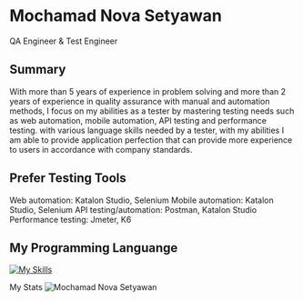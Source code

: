 # Mochamad Nova Setyawan 
QA Engineer & Test Engineer
## Summary
With more than 5 years of experience in problem solving and more than 2 years of experience in quality assurance with manual and automation methods, I focus on my abilities as a tester by mastering testing needs such as web automation, mobile automation, API testing and performance testing. with various language skills needed by a tester, with my abilities I am able to provide application perfection that can provide more experience to users in accordance with company standards.

## Prefer Testing Tools
Web automation: Katalon Studio, Selenium
Mobile automation: Katalon Studio, Selenium
API testing/automation: Postman, Katalon Studio
Performance testing: Jmeter, K6

## My Programming Languange
[![My Skills](https://skillicons.dev/icons?i=js,java,py)](https://skillicons.dev)

My Stats
![Mochamad Nova Setyawan](https://github-readme-stats.vercel.app/api?username=MochamadNovaSetyawan&show_icons=true&theme=transparent)

